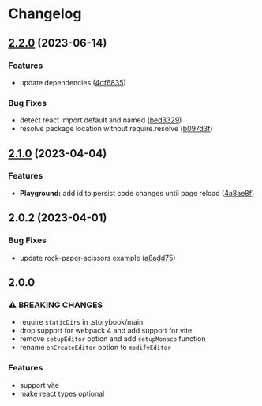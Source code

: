 # Changelog

## [2.2.0](https://github.com/JeremyRH/storybook-addon-live-code-editor/compare/v2.1.0...v2.2.0) (2023-06-14)

### Features

- update dependencies ([4df6835](https://github.com/JeremyRH/storybook-addon-live-code-editor/commit/4df6835dc5af30e229f6a06b11d8325ddc1303af))

### Bug Fixes

- detect react import default and named ([bed3329](https://github.com/JeremyRH/storybook-addon-live-code-editor/commit/bed3329c05064dc7839f398749d3fd0f629598a1))
- resolve package location without require.resolve ([b097d3f](https://github.com/JeremyRH/storybook-addon-live-code-editor/commit/b097d3f4079719a4c49eaea903657c399ac8886f))

## [2.1.0](https://github.com/JeremyRH/storybook-addon-live-code-editor/compare/v2.0.2...v2.1.0) (2023-04-04)

### Features

- **Playground:** add id to persist code changes until page reload ([4a8ae8f](https://github.com/JeremyRH/storybook-addon-live-code-editor/commit/4a8ae8f3a0877ed6c6d9c61fc2046326cea8a595))

## 2.0.2 (2023-04-01)

### Bug Fixes

- update rock-paper-scissors example ([a8add75](https://github.com/JeremyRH/storybook-addon-live-code-editor/commit/a8add7531d77728f8da99647c877f3311c625370))

## 2.0.0

### ⚠ BREAKING CHANGES

- require `staticDirs` in .storybook/main
- drop support for webpack 4 and add support for vite
- remove `setupEditor` option and add `setupMonaco` function
- rename `onCreateEditor` option to `modifyEditor`

### Features

- support vite
- make react types optional
